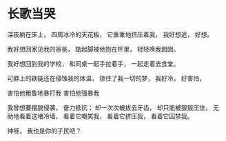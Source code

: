 # 长歌当哭

深夜躺在床上，
四周冰冷的天花板，
它重重地挤压着我，
我好想逃，
好想。

我好想回家见我的爸爸，
踮起脚被他抱在怀里，
轻轻唤我囡囡。

我好想回到我的学校，
和同桌一起手拉着手，
一起走着去食堂。

可脖上的铁链还在侵蚀我的体温，
锁住了我一切的梦，
我好冷。
好害怕，

害怕他粗鲁地暴打我
害怕他强暴我

我曾想要摆脱侵袭，
奋力抵抗；
却一次次被拔去牙齿，
却只能被狠狠压住，
无助地看着这堵冷墙，
看着它嘲笑我，
看着它挤压我，
看着它囚禁我。

神呀，
我也是你的子民吧？
